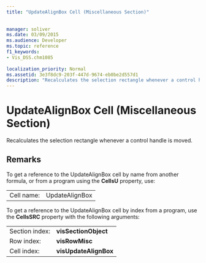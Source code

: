 ```yaml
---
title: "UpdateAlignBox Cell (Miscellaneous Section)"
 
 
manager: soliver
ms.date: 03/09/2015
ms.audience: Developer
ms.topic: reference
f1_keywords:
- Vis_DSS.chm1085
 
localization_priority: Normal
ms.assetid: 3e3f8dc9-203f-447d-9674-eb0be2d557d1
description: "Recalculates the selection rectangle whenever a control handle is moved."
---
```


# UpdateAlignBox Cell (Miscellaneous Section)

Recalculates the selection rectangle whenever a control handle is moved.
  
## Remarks

To get a reference to the UpdateAlignBox cell by name from another formula, or from a program using the **CellsU** property, use: 
  
|||
|:-----|:-----|
| Cell name:  <br/> | UpdateAlignBox  <br/> |
   
To get a reference to the UpdateAlignBox cell by index from a program, use the **CellsSRC** property with the following arguments: 
  
|||
|:-----|:-----|
| Section index:  <br/> |**visSectionObject** <br/> |
| Row index:  <br/> |**visRowMisc** <br/> |
| Cell index:  <br/> |**visUpdateAlignBox** <br/> |
   

